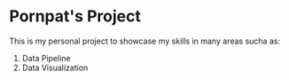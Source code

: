 # Pornpat's Project
This is my personal project to showcase my skills in many areas sucha as:
  1) Data Pipeline
  2) Data Visualization

